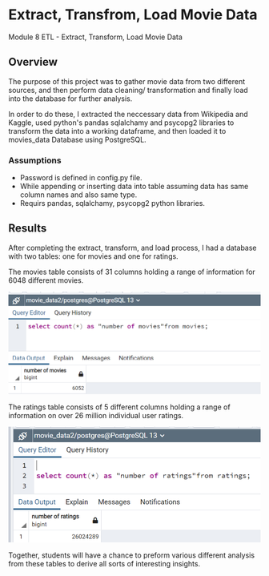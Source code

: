# Extract, Transfrom, Load Movie Data 
Module 8 ETL - Extract, Transform, Load Movie Data

## Overview
The purpose of this project was to gather movie data from two different sources, and then perform data cleaning/ transformation and finally load into the database for further analysis.

In order to do these, I extracted the neccessary data from Wikipedia and Kaggle, used python's pandas sqlalchamy and psycopg2 libraries to transform the data into a working dataframe, and then loaded it to movies_data Database using PostgreSQL.

### Assumptions
* Password is defined in config.py file.
* While appending or inserting data into table assuming data has same column names and also same type.
* Requirs pandas, sqlalchamy, psycopg2 python libraries.


## Results

After completing the extract, transform, and load process, I had a database with two tables: one for movies and one for ratings. 

The movies table consists of 31 columns holding a range of information for 6048 different movies.

![Movies_Query](/resources/movies_query.png)

 The ratings table consists of 5 different columns holding a range of information on over 26 million individual user ratings.

![Rating_Query](/resources/ratings_query.png)

 Together, students will have a chance to preform various different analysis from these tables to derive all sorts of interesting insights.
